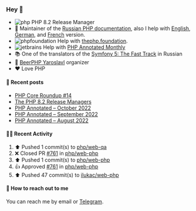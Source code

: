 ### Hey 👋

- ![php](https://user-images.githubusercontent.com/4685504/174548850-037dfd35-3b33-4154-9c50-95efd45ba66a.png) PHP 8.2 Release Manager
- 📖 Maintainer of the [Russian PHP documentation](https://github.com/php/doc-ru), also I help with [English](https://github.com/php/doc-en), [German](https://github.com/php/doc-de), and [French](https://github.com/php/doc-fr) version.
- ![phpfoundation](https://user-images.githubusercontent.com/4685504/174548733-72f62c18-f57e-47a6-8201-cb3d87e06b98.png) Help with [thephp.foundation](https://github.com/ThePHPF/thephp.foundation).
- ![jetbrains](https://user-images.githubusercontent.com/4685504/174548471-693a0e41-4db3-4251-a452-71518bfc5359.png) Help with [PHP Annotated Monthly](https://blog.jetbrains.com/phpstorm/tag/php-annotated-monthly/)
- 📚 One of the translators of
  the [Symfony 5: The Fast Track](https://symfony.com/doc/current/the-fast-track/ru/index.html)
  in Russian
- 🍻 [BeerPHP Yaroslavl](https://github.com/beerphp/yaroslavl) organizer
- ❤️ Love PHP

#### 📜 Recent posts

<!-- BLOG-POST-LIST:START -->
- [PHP Core Roundup #14](https://thephp.foundation/blog/2023/07/01/php-core-roundup-14/)
- [The PHP 8.2 Release Managers](https://24daysindecember.net/2022/12/07/the-php-8-2-release-managers/)
- [PHP Annotated – October 2022](https://blog.jetbrains.com/phpstorm/2022/11/php-annotated-october-2022/)
- [PHP Annotated – September 2022](https://blog.jetbrains.com/phpstorm/2022/10/php-annotated-september-2022/)
- [PHP Annotated – August 2022](https://blog.jetbrains.com/phpstorm/2022/08/php-annotated-august-2022/)
<!-- BLOG-POST-LIST:END -->

#### 👨‍💻 Recent Activity

<!--RECENT_ACTIVITY:start-->
1. ⬆️ Pushed 1 commit(s) to [php/web-qa](https://github.com/php/web-qa)
2. ❌ Closed PR [#761](https://github.com/php/web-php/pull/761) in [php/web-php](https://github.com/php/web-php)
3. ⬆️ Pushed 1 commit(s) to [php/web-php](https://github.com/php/web-php)
4. 👍 Approved [#761](https://github.com/php/web-php/pull/761#pullrequestreview-1537797684) in [php/web-php](https://github.com/php/web-php)
5. ⬆️ Pushed 47 commit(s) to [ilukac/web-php](https://github.com/ilukac/web-php)
<!--RECENT_ACTIVITY:end-->

#### 💌 How to reach out to me

You can reach me by email or [Telegram](https://t.me/saundefined).
